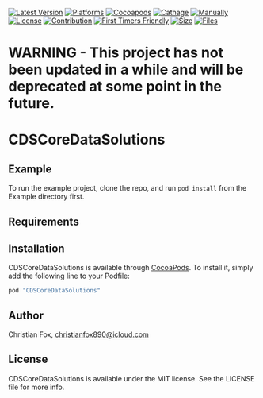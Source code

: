 [![Latest Version](https://img.shields.io/github/v/tag/ChristianFox/CDSCoreDataSolutions?sort=semver&label=Version&color=orange)](https://github.com/ChristianFox/CDSCoreDataSolutions/)
[![Platforms](https://img.shields.io/badge/Platforms-iOS-orange)](https://img.shields.io/badge/Platforms-iOS-orange)
[![Cocoapods](https://img.shields.io/badge/Cocoapods-yes-green)](https://img.shields.io/badge/Cocoapods-yes-green)
[![Cathage](https://img.shields.io/badge/Cathage-no-red)](https://img.shields.io/badge/Cathage-no-red)
[![Manually](https://img.shields.io/badge/Manual_Import-yes-green)](https://img.shields.io/badge/Manual_Import-yes-green)
[![License](https://img.shields.io/badge/license-mit-blue.svg)](https://github.com/ChristianFox/CDSCoreDataSolutions/blob/master/LICENSE)
[![Contribution](https://img.shields.io/badge/Contributions-Welcome-blue)](https://github.com/ChristianFox/CDSCoreDataSolutions/labels/contribute)
[![First Timers Friendly](https://img.shields.io/badge/First_Timers-Welcome-blue)](https://github.com/ChristianFox/CDSCoreDataSolutions/labels/contribute)
[![Size](https://img.shields.io/github/repo-size/ChristianFox/CDSCoreDataSolutions?color=orange)](https://img.shields.io/github/repo-size/ChristianFox/CDSCoreDataSolutions?color=orange)
[![Files](https://img.shields.io/github/directory-file-count/ChristianFox/CDSCoreDataSolutions?color=orange)](https://img.shields.io/github/directory-file-count/ChristianFox/CDSCoreDataSolutions?color=orange)

# WARNING - This project has not been updated in a while and will be deprecated at some point in the future. 

# CDSCoreDataSolutions

## Example

To run the example project, clone the repo, and run `pod install` from the Example directory first.

## Requirements

## Installation

CDSCoreDataSolutions is available through [CocoaPods](http://cocoapods.org). To install
it, simply add the following line to your Podfile:

```ruby
pod "CDSCoreDataSolutions"
```

## Author

Christian Fox, christianfox890@icloud.com

## License

CDSCoreDataSolutions is available under the MIT license. See the LICENSE file for more info.
